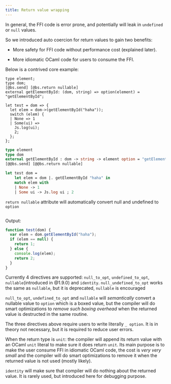 ```yaml
---
title: Return value wrapping
---
```


In general, the FFI code is error prone, and potentially will leak in
`undefined` or `null` values.

So we introduced auto coercion for return values to gain two benefits:

- More safety for FFI code without performance cost (explained later).

- More idiomatic OCaml code for users to consume the FFI.

Below is a contrived core example:

```reason
type element;
type dom;
[@bs.send] [@bs.return nullable]
external getElementById: (dom, string) => option(element) = "getElementById";

let test = dom => {
  let elem = dom->(getElementById("haha"));
  switch (elem) {
  | None => 1
  | Some(ui) =>
    Js.log(ui);
    2;
  };
};
```

```ocaml
type element
type dom
external getElementById : dom -> string -> element option = "getElementById"
[@@bs.send] [@@bs.return nullable]

let test dom =
    let elem = dom |. getElementById "haha" in
    match elem with
    | None -> 1
    | Some ui -> Js.log ui ; 2
```
`return nullable` attribute will automatically convert null and undefined to `option`

```reason
```
Output:
```js
function test(dom) {
  var elem = dom.getElementById("haha");
  if (elem == null) {
    return 1;
  } else {
    console.log(elem);
    return 2;
  }
}
```


Currently 4 directives are supported: `null_to_opt`, `undefined_to_opt`,
`nullable`(introduced in @1.9.0) and `identity`.
`null_undefined_to_opt` works the same as `nullable`,
but it is deprecated, `nullable` is encouraged


`null_to_opt`, `undefined_to_opt` and `nullable` will *semantically*
convert a nullable value to `option` which is a boxed value, but the compiler will
do smart optimizations to *remove such boxing overhead* when the returned value is destructed
in the same routine.

The three directives above require users to write literally `_ option`. It is
in theory not necessary, but it is required to reduce user errors.

When the return type is `unit`: the compiler will append its return value
with an OCaml `unit` literal to make sure it does return `unit`. Its main purpose
is to make the user consume FFI in idiomatic OCaml code, the cost is *very very small* and
the compiler will do smart optimizations to remove it when the returned value is not used (mostly likely).


`identity` will make sure that compiler will do nothing about the returned value. It
is rarely used, but introduced here for debugging purpose.
